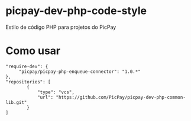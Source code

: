 # picpay-dev-php-code-style
Estilo de código PHP para projetos do PicPay

# Como usar

```
"require-dev": {
     "picpay/picpay-php-enqueue-connector": "1.0.*"
},
"repositories": [
        {
            "type": "vcs",
            "url": "https://github.com/PicPay/picpay-dev-php-common-lib.git"
        }
]        
```
